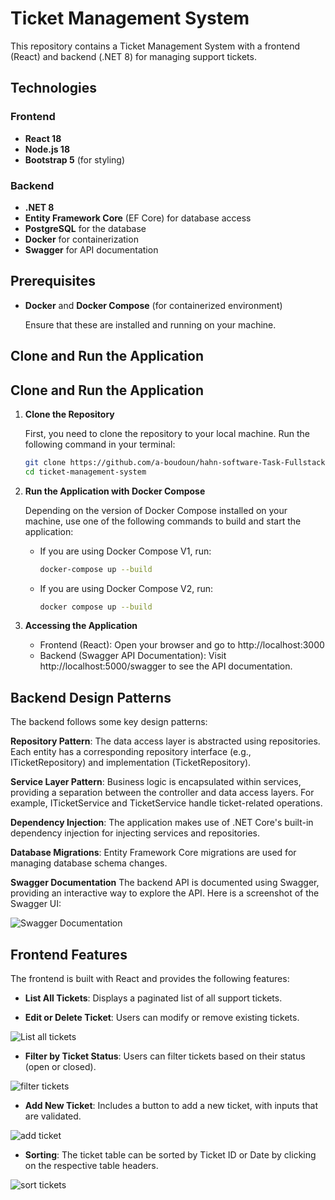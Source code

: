 # Ticket Management System

This repository contains a Ticket Management System with a frontend (React) and backend (.NET 8) for managing support tickets.


## Technologies

### Frontend
- **React 18**
- **Node.js 18**
- **Bootstrap 5** (for styling)

### Backend
- **.NET 8**
- **Entity Framework Core** (EF Core) for database access
- **PostgreSQL** for the database
- **Docker** for containerization
- **Swagger** for API documentation

## Prerequisites

- **Docker** and **Docker Compose** (for containerized environment)

   Ensure that these are installed and running on your machine.

## Clone and Run the Application

## Clone and Run the Application

1. **Clone the Repository**

   First, you need to clone the repository to your local machine. Run the following command in your terminal:

   ```bash
   git clone https://github.com/a-boudoun/hahn-software-Task-Fullstack-Developer.git ticket-management-system
   cd ticket-management-system
   ```

2. **Run the Application with Docker Compose**

   Depending on the version of Docker Compose installed on your machine, use one of the following commands to build and start the application:

   - If you are using Docker Compose V1, run:

     ```bash
     docker-compose up --build
     ```

   - If you are using Docker Compose V2, run:

     ```bash
     docker compose up --build
     ```

2. **Accessing the Application**

   - Frontend (React): Open your browser and go to http://localhost:3000
   - Backend (Swagger API Documentation): Visit http://localhost:5000/swagger to see the API documentation.



## Backend Design Patterns

The backend follows some key design patterns:

**Repository Pattern**: The data access layer is abstracted using repositories. Each entity has a corresponding repository interface (e.g., ITicketRepository) and implementation (TicketRepository).

**Service Layer Pattern**: Business logic is encapsulated within services, providing a separation between the controller and data access layers. For example, ITicketService and TicketService handle ticket-related operations.

**Dependency Injection**: The application makes use of .NET Core's built-in dependency injection for injecting services and repositories.

**Database Migrations**: Entity Framework Core migrations are used for managing database schema changes.

**Swagger Documentation**
The backend API is documented using Swagger, providing an interactive way to explore the API. Here is a screenshot of the Swagger UI:

![Swagger Documentation](./screenShots/swagger.png)


## Frontend Features

The frontend is built with React and provides the following features:

- **List All Tickets**: Displays a paginated list of all support tickets.



- **Edit or Delete Ticket**: Users can modify or remove existing tickets.

![List all tickets](./screenShots/table-paginated.png)



- **Filter by Ticket Status**: Users can filter tickets based on their status (open or closed).

![filter tickets](./screenShots/filter.png)



- **Add New Ticket**: Includes a button to add a new ticket, with inputs that are validated.

![ add ticket](./screenShots/add%20ticket.png)



- **Sorting**: The ticket table can be sorted by Ticket ID or Date by clicking on the respective table headers.

![sort tickets](./screenShots/sorting.png)
